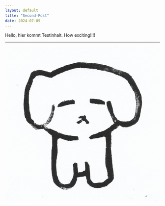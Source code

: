 ```yaml
---
layout: default
title: "Second-Post"
date: 2024-07-09
---
```


Hello, hier kommt Testinhalt. How exciting!!!!

***

![Boi](/assets/boi.jpg)